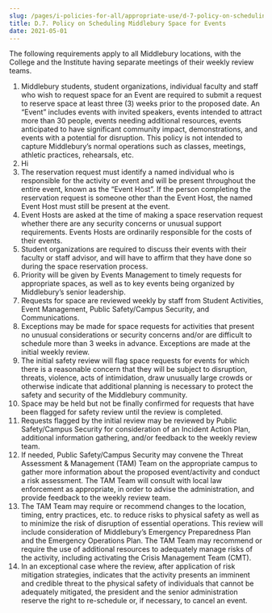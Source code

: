 ```yaml
---
slug: /pages/i-policies-for-all/appropriate-use/d-7-policy-on-scheduling-middlebury-space-for-events
title: D.7. Policy on Scheduling Middlebury Space for Events
date: 2021-05-01
---
```

The following requirements apply to all Middlebury locations, with the College and the Institute having separate meetings of their weekly review teams.

1.  Middlebury students, student organizations, individual faculty and staff who wish to request space for an Event are required to submit a request to reserve space at least three (3) weeks prior to the proposed date. An “Event” includes events with invited speakers, events intended to attract more than 30 people, events needing additional resources, events anticipated to have significant community impact, demonstrations, and events with a potential for disruption. This policy is not intended to capture Middlebury’s normal operations such as classes, meetings, athletic practices, rehearsals, etc.
2.  Hi
3.  The reservation request must identify a named individual who is responsible for the activity or event and will be present throughout the entire event, known as the “Event Host”. If the person completing the reservation request is someone other than the Event Host, the named Event Host must still be present at the event.
4.  Event Hosts are asked at the time of making a space reservation request whether there are any security concerns or unusual support requirements. Events Hosts are ordinarily responsible for the costs of their events.
5.  Student organizations are required to discuss their events with their faculty or staff advisor, and will have to affirm that they have done so during the space reservation process.
6.  Priority will be given by Events Management to timely requests for appropriate spaces, as well as to key events being organized by Middlebury’s senior leadership.
7.  Requests for space are reviewed weekly by staff from Student Activities, Event Management, Public Safety/Campus Security, and Communications.
8.  Exceptions may be made for space requests for activities that present no unusual considerations or security concerns and/or are difficult to schedule more than 3 weeks in advance. Exceptions are made at the initial weekly review.
9.  The initial safety review will flag space requests for events for which there is a reasonable concern that they will be subject to disruption, threats, violence, acts of intimidation, draw unusually large crowds or otherwise indicate that additional planning is necessary to protect the safety and security of the Middlebury community.
10.  Space may be held but not be finally confirmed for requests that have been flagged for safety review until the review is completed.
11.  Requests flagged by the initial review may be reviewed by Public Safety/Campus Security for consideration of an Incident Action Plan, additional information gathering, and/or feedback to the weekly review team.
12.  If needed, Public Safety/Campus Security may convene the Threat Assessment & Management (TAM) Team on the appropriate campus to gather more information about the proposed event/activity and conduct a risk assessment. The TAM Team will consult with local law enforcement as appropriate, in order to advise the administration, and provide feedback to the weekly review team.
13.  The TAM Team may require or recommend changes to the location, timing, entry practices, etc. to reduce risks to physical safety as well as to minimize the risk of disruption of essential operations. This review will include consideration of Middlebury’s Emergency Preparedness Plan and the Emergency Operations Plan. The TAM Team may recommend or require the use of additional resources to adequately manage risks of the activity, including activating the Crisis Management Team (CMT).
14.  In an exceptional case where the review, after application of risk mitigation strategies, indicates that the activity presents an imminent and credible threat to the physical safety of individuals that cannot be adequately mitigated, the president and the senior administration reserve the right to re-schedule or, if necessary, to cancel an event.